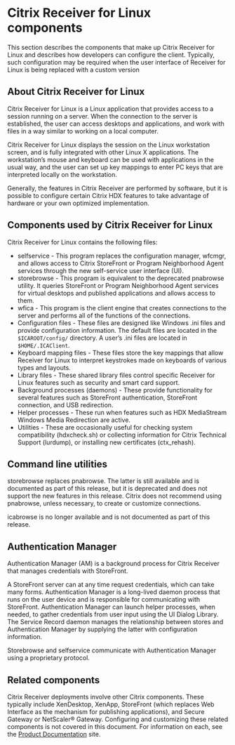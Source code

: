 # Citrix Receiver for Linux components 
 
This section describes the components that make up Citrix Receiver for Linux and describes how developers can configure the client. Typically, such configuration may be required when the user interface of Receiver for Linux is being replaced with a custom version  

## About Citrix Receiver for Linux 

Citrix Receiver for Linux is a Linux application that provides access to a session running on a server. When the connection to the server is established, the user can access desktops and applications, and work with files in a way similar to working on a local computer.  

Citrix Receiver for Linux displays the session on the Linux workstation screen, and is fully integrated with other Linux X applications. The workstation’s mouse and keyboard can be used with applications in the usual way, and the user can set up key mappings to enter PC keys that are interpreted locally on the workstation.  

Generally, the features in Citrix Receiver are performed by software, but it is possible to configure certain Citrix HDX features to take advantage of hardware or your own optimized implementation.  

## Components used by Citrix Receiver for Linux
  
Citrix Receiver for Linux contains the following files:

* selfservice - This program replaces the configuration manager, wfcmgr, and allows access to Citrix StoreFront or Program Neighborhood Agent services through the new self-service user interface (UI).  
* storebrowse - This program is equivalent to the deprecated pnabrowse utility. It queries StoreFront or Program Neighborhood Agent services for virtual desktops and published applications and allows access to them. 
* wfica - This program is the client engine that creates connections to the server and performs all of the functions of the connections.  
* Configuration files - These files are designed like Windows .ini files and provide configuration information. The default files are located in the `$ICAROOT/config/` directory. A user’s .ini files are located in `$HOME/.ICAClient`.  
* Keyboard mapping files - These files store the key mappings that allow Receiver for Linux to interpret keystrokes made on keyboards of various types and layouts.  
* Library files - These shared library files control specific Receiver for Linux features such as security and smart card support.  
* Background processes (daemons) - These provide functionality for several features such as StoreFront authentication, StoreFront connection, and USB redirection.  
* Helper processes - These run when features such as HDX MediaStream Windows Media Redirection are active.  
* Utilities - These are occasionally useful for checking system compatibility (hdxcheck.sh) or collecting information for Citrix Technical Support (lurdump), or installing new certificates (ctx\_rehash).  

## Command line utilities 
 
storebrowse replaces pnabrowse. The latter is still available and is documented as part of this release, but it is deprecated and does not support the new features in this release. Citrix does not recommend using pnabrowse, unless necessary, to create or customize connections.  

icabrowse is no longer available and is not documented as part of this release. 
 
## Authentication Manager 
 
Authentication Manager (AM) is a background process for Citrix Receiver that manages credentials with StoreFront.  

A StoreFront server can at any time request credentials, which can take many forms. Authentication Manager is a long-lived daemon process that runs on the user device and is responsible for communicating with StoreFront. Authentication Manager can launch helper processes, when needed, to gather credentials from user input using the UI Dialog Library. The Service Record daemon manages the relationship between stores and Authentication Manager by supplying the latter with configuration information.
  
Storebrowse and selfservice communicate with Authentication Manager using a proprietary protocol.
  
## Related components
  
Citrix Receiver deployments involve other Citrix components. These typically include XenDesktop, XenApp, StoreFront (which replaces Web Interface as the mechanism for publishing applications), and Secure Gateway or NetScaler® Gateway. Configuring and customizing these related components is not covered in this document. For information on each, see the [Product Documentation](http://docs.citrix.com/) site.  

 

